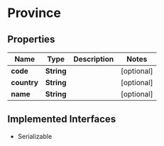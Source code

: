 

# Province


## Properties

| Name | Type | Description | Notes |
|------------ | ------------- | ------------- | -------------|
|**code** | **String** |  |  [optional] |
|**country** | **String** |  |  [optional] |
|**name** | **String** |  |  [optional] |


## Implemented Interfaces

* Serializable

